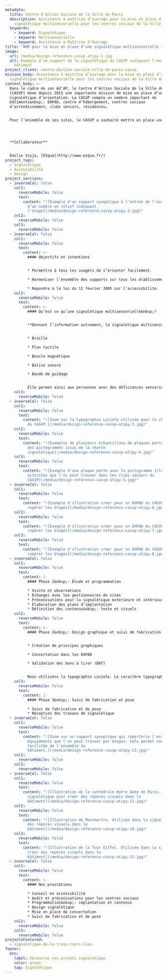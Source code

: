 ```yaml
---
metadata:
  title: Centre d'Action Sociale de la Ville de Paris
  description: Assistance à maitrise d’ouvrage pour la mise en place d’une
    signalétique multisensorielle pour les centres sociaux de la Ville de Paris.
  keywords:
    - keyword: Signalétique
    - keyword: Multisensorielle
    - keyword: Assistance à Maîtrise d'Ouvrage
title: "AMO pour la mise en place d'une signalétique multisensorielle "
image:
  url: /media/design-reference-casvp-atipy-1.jpg
  alt: Exemple d'un support de la signalétique du CASVP indiquant l'entrée du
    bâtiment
project_client: centre-daction-sociale-ville-de-paris-casvp
mission_body: Assistance à maitrise d’ouvrage pour la mise en place d’une
  signalétique multisensorielle pour les centres sociaux de la Ville de Paris.
context_body: >-
  Dans le cadre de son Ad’AP, le Centre d’Action Sociale de la Ville de Paris
  (CASVP) mène depuis 2015 une importante mission de mise en place d’une
  signalétique d’orientation. Le CASVP compte un nombre important de
  bâtiments&nbsp;: EHPAD, centre d’hébergement, centres sociaux
  d’arrondissement, clubs seniors, résidences…


  Pour l’ensemble de ses sites, le CASVP a souhaité mettre en place une signalétique accessible au plus grand nombre et multisensorielle.




  **C﻿ollaborateur**


  Emilie Szyja, [ESqua](http://www.esqua.fr/)
project_tags:
  - Signalétique
  - Accessibilité
  - Design
project_sections:
  - inverseCol: false
    col1:
      reverseMobile: false
      text:
        content: "![Exemple d'un support synoptique à l'entrée de l'ascenseur accompagné
          d'un numéro en relief indiquant
          l'étage](/media/design-reference-casvp-atipy-2.jpg)"
    col2:
      reverseMobile: false
    col3:
      reverseMobile: false
  - inverseCol: false
    col1:
      reverseMobile: false
      text:
        content: >-
          #### Objectifs et intentions


          * Permettre à tous les usagers de s’orienter facilement.

          * Harmoniser l’ensemble des supports sur tous les établissements du CASVP.

          * Répondre à la loi du 11 février 2005 sur l’accessibilité.
    col2:
      reverseMobile: false
      text:
        content: >-
          #### Qu’est ce qu’une signalétique multisensorielle&nbsp;?


          **Donnant l’information autrement, la signalétique multisensorielle propose des outils variés**&nbsp;**:**


          * Braille

          * Plan tactile

          * Boucle magnétique

          * Balise sonore

          * Bande de guidage


          Elle permet ainsi aux personnes avec des déficiences sensorielles d’avoir accès à l’information.
    col3:
      reverseMobile: false
  - inverseCol: false
    col1:
      reverseMobile: false
      text:
        content: "![Zoom sur la typographie Luciole utilisée pour la charte signalétique
          du CASVP.](/media/design-reference-casvp-atipy-3.jpg)"
    col2:
      reverseMobile: false
      text:
        content: "![Exemples de plusieurs échantillons de plaques portes illustrées avec
          des pictogrammes issus de la charte
          signalétique](/media/design-reference-casvp-atipy-4.jpg)"
    col3:
      reverseMobile: false
      text:
        content: "![Exemple d'une plaque porte avec le pictogramme illustrant les
          activités que l'on peut trouver dans les clubs séniors du
          CASVP](/media/design-reference-casvp-atipy-5.jpg)"
  - inverseCol: false
    col1:
      reverseMobile: false
      text:
        content: "![Exemple d'illustration créer pour un EHPAD du CASVP afin de mieux
          repérer les étages](/media/design-reference-casvp-atipy-6.jpg)"
    col2:
      reverseMobile: false
      text:
        content: "![Exemple d'illustration créer pour un EHPAD du CASVP afin de mieux
          repérer les étages](/media/design-reference-casvp-atipy-7.jpg)"
    col3:
      reverseMobile: false
      text:
        content: "![Exemple d'illustration créer pour un EHPAD du CASVP afin de mieux
          repérer les étages](/media/design-reference-casvp-atipy-8.jpg)"
  - inverseCol: false
    col1:
      reverseMobile: false
      text:
        content: |-
          #### Phase 1&nbsp;: Étude et programmation

          * Visite et observations
          * Échanges avec les gestionnaires de sites
          * Préconisations pour la signalétique extérieure et intérieure
          * Élaboration des plans d’implantation
          * Définition des contenus&nbsp;: texte et visuels
    col2:
      reverseMobile: false
      text:
        content: >-
          #### Phase 2&nbsp;: Design graphique et suivi de fabrication


          * Création de principes graphiques

          * Concertation dans les EHPAD

          * Validation des bons à tirer (BAT)


          Nous utilisons la typographie Luciole. Le caractère typographique Luciole a été conçu pour les personnes malvoyantes. Il est confortable pour tous. Ce projet est le résultat de plus de deux années de collaboration entre le Centre Technique Régional pour la Déficience Visuelle et le studio typographies.fr. Cette police est disponible en téléchargement gratuit et libre de droit.
    col3:
      reverseMobile: false
      text:
        content: |-
          #### Phase 3&nbsp;: Suivi de fabrication et pose

          * Suivi de fabrication et de pose
          * Réception des travaux de signalétique
  - inverseCol: false
    col1:
      reverseMobile: false
      text:
        content: "![Zoom sur un support synoptique qui répertorie l'ensemble des
          équipements que l'on peut trouver par étages. Cela permet une lecture
          facilitée de l'ensemble du
          bâtiment.](/media/design-reference-casvp-atipy-13.jpg)"
    col2:
      reverseMobile: false
    col3:
      reverseMobile: false
  - inverseCol: false
    col1:
      reverseMobile: false
      text:
        content: "![Illustration de la cathédrale Notre Dame de Paris. Utilisée dans la
          signalétique pour créer des repères visuels dans le
          bâtiment](/media/design-reference-casvp-atipy-11.jpg)"
    col2:
      reverseMobile: false
      text:
        content: "![Illustration de Montmartre. Utilisée dans la signalétique pour créer
          des repères visuels dans le
          bâtiment](/media/design-reference-casvp-atipy-10.jpg)"
    col3:
      reverseMobile: false
      text:
        content: "![Illustration de la Tour Eiffel. Utilisée dans la signalétique pour
          créer des repères visuels dans le
          bâtiment](/media/design-reference-casvp-atipy-12.jpg)"
  - inverseCol: false
    col1:
      reverseMobile: false
      text:
        content: |-
          #### Nos prestations

          * Conseil en accessibilité
          * Audit et préconisations pour les centres sociaux
          * Programmation&nbsp;: implantation et contenus
          * Design signalétique
          * Mise en place de concertation
          * Suivi de fabrication et de pose
    col2:
      reverseMobile: false
    col3:
      reverseMobile: false
projectsFeatured:
  - signaletique-de-la-treso-tiers-lieu
footer:
  btn:
    label: Découvrez nos projets signalétique
    color: green
    tag: Signalétique
---
```

